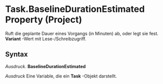 
# Task.BaselineDurationEstimated Property (Project)

Ruft die geplante Dauer eines Vorgangs (in Minuten) ab, oder legt sie fest.  **Variant** -Wert mit Lese-/Schreibzugriff.


## Syntax

 _Ausdruck_. **BaselineDurationEstimated**

 _Ausdruck_ Eine Variable, die ein **Task** -Objekt darstellt.


